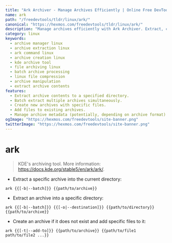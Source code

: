 ```yaml
---
title: "Ark Archiver - Manage Archives Efficiently | Online Free DevTools by Hexmos"
name: ark
path: "/freedevtools/tldr/linux/ark/"
canonical: "https://hexmos.com/freedevtools/tldr/linux/ark/"
description: "Manage archives efficiently with Ark Archiver. Extract, create, and add files to archives using simple commands. Free online tool, no registration required."
category: linux
keywords:
  - archive manager linux
  - archive extraction linux
  - ark command linux
  - archive creation linux
  - kde archive tool
  - file archiving linux
  - batch archive processing
  - linux file compression
  - archive manipulation
  - extract archive contents
features:
  - Extract archive contents to a specified directory.
  - Batch extract multiple archives simultaneously.
  - Create new archives with specific files.
  - Add files to existing archives.
  - Manage archive metadata (potentially, depending on archive format).
ogImage: "https://hexmos.com/freedevtools/site-banner.png"
twitterImage: "https://hexmos.com/freedevtools/site-banner.png"
---
```


# ark

> KDE's archiving tool.
> More information: <https://docs.kde.org/stable5/en/ark/ark/>.

- Extract a specific archive into the current directory:

`ark {{[-b|--batch]}} {{path/to/archive}}`

- Extract an archive into a specific directory:

`ark {{[-b|--batch]}} {{[-o|--destination]}} {{path/to/directory}} {{path/to/archive}}`

- Create an archive if it does not exist and add specific files to it:

`ark {{[-t|--add-to]}} {{path/to/archive}} {{path/to/file1 path/to/file2 ...}}`
